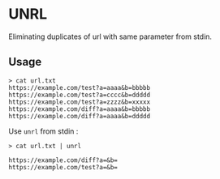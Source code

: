 # UNRL
Eliminating duplicates of url with same parameter from stdin.

## Usage
```
> cat url.txt
https://example.com/test?a=aaaa&b=bbbbb
https://example.com/test?a=cccc&b=ddddd
https://example.com/test?a=zzzz&b=xxxxx
https://example.com/diff?a=aaaa&b=bbbbb
https://example.com/diff?a=aaaa&b=ddddd
```
Use ```unrl``` from stdin :
```
> cat url.txt | unrl

https://example.com/diff?a=&b=
https://example.com/test?a=&b=
```

